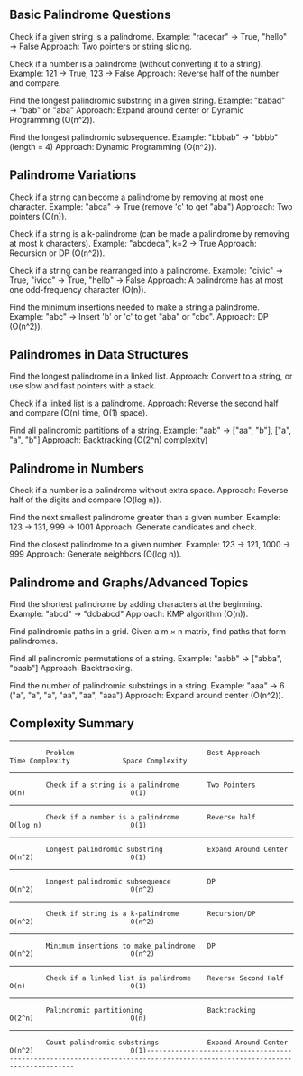 ## Basic Palindrome Questions

Check if a given string is a palindrome.
Example: "racecar" → True, "hello" → False
Approach: Two pointers or string slicing.


Check if a number is a palindrome (without converting it to a string).
Example: 121 → True, 123 → False
Approach: Reverse half of the number and compare.

Find the longest palindromic substring in a given string.
Example: "babad" → "bab" or "aba"
Approach: Expand around center or Dynamic Programming (O(n^2)).


Find the longest palindromic subsequence.
Example: "bbbab" → "bbbb" (length = 4)
Approach: Dynamic Programming (O(n^2)).

## Palindrome Variations

Check if a string can become a palindrome by removing at most one character.
Example: "abca" → True (remove 'c' to get "aba")
Approach: Two pointers (O(n)).


Check if a string is a k-palindrome (can be made a palindrome by removing at most k characters).
Example: "abcdeca", k=2 → True
Approach: Recursion or DP (O(n^2)).


Check if a string can be rearranged into a palindrome.
Example: "civic" → True, "ivicc" → True, "hello" → False
Approach: A palindrome has at most one odd-frequency character (O(n)).


Find the minimum insertions needed to make a string a palindrome.
Example: "abc" → Insert 'b' or 'c' to get "aba" or "cbc".
Approach: DP (O(n^2)).


## Palindromes in Data Structures

Find the longest palindrome in a linked list.
Approach: Convert to a string, or use slow and fast pointers with a stack.


Check if a linked list is a palindrome.
Approach: Reverse the second half and compare (O(n) time, O(1) space).


Find all palindromic partitions of a string.
Example: "aab" → ["aa", "b"], ["a", "a", "b"]
Approach: Backtracking (O(2^n) complexity)


## Palindrome in Numbers

Check if a number is a palindrome without extra space.
Approach: Reverse half of the digits and compare (O(log n)).


Find the next smallest palindrome greater than a given number.
Example: 123 → 131, 999 → 1001
Approach: Generate candidates and check.


Find the closest palindrome to a given number.
Example: 123 → 121, 1000 → 999
Approach: Generate neighbors (O(log n)).

## Palindrome and Graphs/Advanced Topics

Find the shortest palindrome by adding characters at the beginning.
Example: "abcd" → "dcbabcd"
Approach: KMP algorithm (O(n)).


Find palindromic paths in a grid.
Given a m × n matrix, find paths that form palindromes.


Find all palindromic permutations of a string.
Example: "aabb" → ["abba", "baab"]
Approach: Backtracking.


Find the number of palindromic substrings in a string.
Example: "aaa" → 6 ("a", "a", "a", "aa", "aa", "aaa")
Approach: Expand around center (O(n^2)).



## Complexity Summary

-------------------------------------------------------------------------------------------------------------------------
             Problem	                             Best Approach	         Time Complexity	         Space Complexity
-------------------------------------------------------------------------------------------------------------------------             
             Check if a string is a palindrome       Two Pointers	           O(n)	                         O(1)
--------------------------------------------------------------------------------------------------------------------------
             Check if a number is a palindrome	     Reverse half	           O(log n)	                     O(1)
--------------------------------------------------------------------------------------------------------------------------
             Longest palindromic substring	         Expand Around Center	   O(n^2)	                     O(1)
--------------------------------------------------------------------------------------------------------------------------
             Longest palindromic subsequence	     DP	                       O(n^2)	                     O(n^2)
--------------------------------------------------------------------------------------------------------------------------
             Check if string is a k-palindrome	     Recursion/DP	           O(n^2)	                     O(n^2)
--------------------------------------------------------------------------------------------------------------------------
             Minimum insertions to make palindrome	 DP	                       O(n^2)	                     O(n^2)
--------------------------------------------------------------------------------------------------------------------------
             Check if a linked list is palindrome	 Reverse Second Half	   O(n)	                         O(1)
--------------------------------------------------------------------------------------------------------------------------
             Palindromic partitioning	             Backtracking	           O(2^n)	                     O(n)
--------------------------------------------------------------------------------------------------------------------------
             Count palindromic substrings	         Expand Around Center	   O(n^2)	                     O(1)--------------------------------------------------------------------------------------------------------------------------